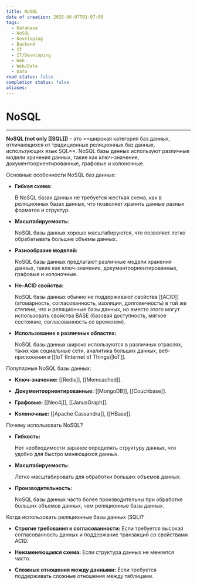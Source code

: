 ```yaml
---
title: NoSQL
date of creation: 2025-06-07T01:07:00
tags:
  - Database
  - NoSQL
  - Developing
  - Backend
  - IT
  - IT/Developing
  - Web
  - Web/Data
  - Data
read status: false
completion status: false
aliases:
---
```

# NoSQL
---

**NoSQL (not only [[SQL]])** - это ==широкая категория баз данных, отличающихся от традиционных реляционных баз данных, использующих язык SQL==. NoSQL базы данных используют различные модели хранения данных, такие как ключ-значение, документоориентированные, графовые и колоночные. 

Основные особенности NoSQL баз данных:

- **Гибкая схема:**
    
    В NoSQL базах данных не требуется жесткая схема, как в реляционных базах данных, что позволяет хранить данные разных форматов и структур. 
    
- **Масштабируемость:**
    
    NoSQL базы данных хорошо масштабируются, что позволяет легко обрабатывать большие объемы данных. 
    

- **Разнообразие моделей:**
    
    NoSQL базы данных предлагают различные модели хранения данных, такие как ключ-значение, документоориентированные, графовые и колоночные. 
    

- **Не-ACID свойства:**
    
    NoSQL базы данных обычно не поддерживают свойства [[ACID]] (атомарность, согласованность, изоляция, долговечность) в той же степени, что и реляционные базы данных, но вместо этого могут использовать свойства BASE (базовая доступность, мягкое состояние, согласованность со временем). 
    

- **Использование в различных областях:**
    
    NoSQL базы данных широко используются в различных отраслях, таких как социальные сети, аналитика больших данных, веб-приложения и [[IoT (Internet of Things)|IoT]]. 
    

Популярные NoSQL базы данных:

- **Ключ-значение:** [[Redis]], [[Memcached]].

- **Документоориентированные:** [[MongoDB]], [[Couchbase]].

- **Графовые:** [[Neo4j]], [[JanusGraph]].

- **Колоночные:** [[Apache Cassandra]], [[HBase]]. 

Почему использовать NoSQL?

- **Гибкость:**
    
    Нет необходимости заранее определять структуру данных, что удобно для быстро меняющихся данных. 
    

- **Масштабируемость:**
    
    Легко масштабировать для обработки больших объемов данных. 
    

- **Производительность:**
    
    NoSQL базы данных часто более производительны при обработке больших объемов данных, чем реляционные базы данных. 
    

Когда использовать реляционные базы данных (SQL)?

- **Строгие требования к согласованности:** Если требуется высокая согласованность данных и поддержание транзакций со свойствами ACID.

- **Неизменяющаяся схема:** Если структура данных не меняется часто.

- **Сложные отношения между данными:** Если требуется поддерживать сложные отношения между таблицами.
